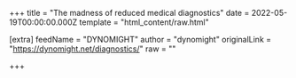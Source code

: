 
+++
title = "The madness of reduced medical diagnostics"
date = 2022-05-19T00:00:00.000Z
template = "html_content/raw.html"

[extra]
feedName = "DYNOMIGHT"
author = "dynomight"
originalLink = "https://dynomight.net/diagnostics/"
raw = ""

+++

